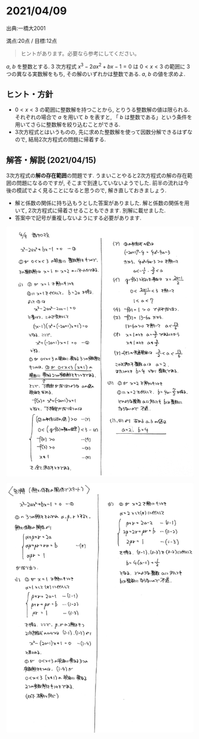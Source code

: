 # 2021/04/09

出典:一橋大2001

満点:20点 / 目標:12点

> ヒントがあります。必要なら参考にしてください。

$a$, $b$ を整数とする. $3$ 次方程式 $x^3-2ax^2+bx-1=0$ は $0<x<3$ の範囲に $3$ つの異なる実数解をもち, その解のいずれかは整数である. $a$, $b$ の値を求めよ.

<div style="page-break-before:always"></div>

## ヒント・方針

- $0<x<3$ の範囲に整数解を持つことから, とりうる整数解の値は限られる. それぞれの場合で $a$ を用いて $b$ を表すと, 「 $b$ は整数である」という条件を用いてさらに整数解を絞り込むことができる.
- 3次方程式とはいうものの, 先に求めた整数解を使って因数分解できるはずなので, 結局2次方程式の問題に帰着する.

<div style="page-break-before:always"></div>

## 解答・解説 (2021/04/15)
3次方程式の**解の存在範囲**の問題です. うまいことやると2次方程式の解の存在範囲の問題になるのですが, そこまで到達していないようでした. 前半の流れは今後の模試でよく見ることになると思うので, 解き直しておきましょう.

- 解と係数の関係に持ち込もうとした答案がありました. 解と係数の関係を用いて, 2次方程式に帰着させることもできます. 別解に載せました.
- 答案中で記号が重複しないようにする必要があります.

![](img/mathterro_20210409_01.jpg)

![](img/mathterro_20210409_02.jpg)